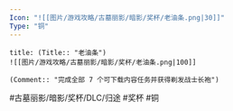 ```yaml
---
Icon: "![[图片/游戏攻略/古墓丽影/暗影/奖杯/老油条.png|30]]"
Type: "铜"
---
```

```ad-common-bronze-trophy
title: (Title:: "老油条")
![[图片/游戏攻略/古墓丽影/暗影/奖杯/老油条.png|100]]

(Comment:: "完成全部 7 个可下载内容任务并获得剃发战士长袍")
```

#古墓丽影/暗影/奖杯/DLC/归途 #奖杯 #铜
